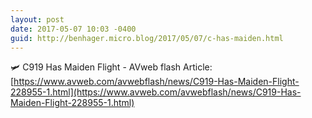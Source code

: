 ```yaml
---
layout: post
date: 2017-05-07 10:03 -0400
guid: http://benhager.micro.blog/2017/05/07/c-has-maiden.html
---
```

🛩 C919 Has Maiden Flight - AVweb flash Article: [https://www.avweb.com/avwebflash/news/C919-Has-Maiden-Flight-228955-1.html](https://www.avweb.com/avwebflash/news/C919-Has-Maiden-Flight-228955-1.html)
